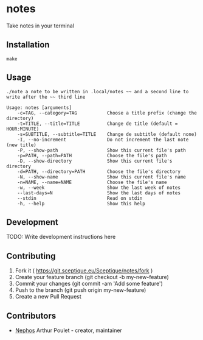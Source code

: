 # notes

Take notes in your terminal

## Installation

    make

## Usage

    ./note a note to be written in .local/notes ~~ and a second line to write after the ~~ third line

    Usage: notes [arguments]
        -c=TAG, --category=TAG           Choose a title prefix (change the directory)
        -t=TITLE, --title=TITLE          Change de title (default = HOUR:MINUTE)
        -s=SUBTITLE, --subtitle=TITLE    Change de subtitle (default none)
        -I, --no-increment               Do not increment the last note (new title)
        -P, --show-path                  Show this current file's path
        -p=PATH, --path=PATH             Choose the file's path
        -D, --show-directory             Show this current file's directory
        -d=PATH, --directory=PATH        Choose the file's directory
        -N, --show-name                  Show this current file's name
        -n=NAME, --name=NAME             Choose the file's name
        -w, --week                       Show the last week of notes
        --last-days=N                    Show the last days of notes
        --stdin                          Read on stdin
        -h, --help                       Show this help



## Development

TODO: Write development instructions here

## Contributing

1. Fork it ( https://git.sceptique.eu/Sceptique/notes/fork )
2. Create your feature branch (git checkout -b my-new-feature)
3. Commit your changes (git commit -am 'Add some feature')
4. Push to the branch (git push origin my-new-feature)
5. Create a new Pull Request

## Contributors


- [Nephos](https://git.sceptique.eu/Sceptique) Arthur Poulet - creator, maintainer
